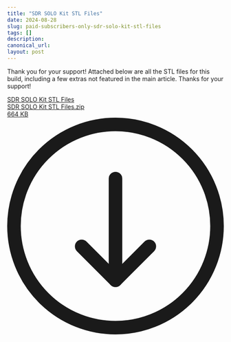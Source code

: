 ```yaml
---
title: "SDR SOLO Kit STL Files"
date: 2024-08-28
slug: paid-subscribers-only-sdr-solo-kit-stl-files
tags: []
description: 
canonical_url: 
layout: post
---
```

<p>Thank you for your support!  Attached below are all the STL files for this build, including a few extras not featured in the main article.  Thanks for your support!</p><div class="kg-card kg-file-card"><a class="kg-file-card-container" href="https://github.com/jdoscher/" title="Download" download=""><div class="kg-file-card-contents"><div class="kg-file-card-title">SDR SOLO Kit STL Files</div><div class="kg-file-card-caption"></div><div class="kg-file-card-metadata"><div class="kg-file-card-filename">SDR SOLO Kit STL Files.zip</div><div class="kg-file-card-filesize">664 KB</div></div></div><div class="kg-file-card-icon"><svg viewBox="0 0 24 24"><defs><style>.a{fill:none;stroke:currentColor;stroke-linecap:round;stroke-linejoin:round;stroke-width:1.5px;}</style></defs><title>download-circle</title><polyline class="a" points="8.25 14.25 12 18 15.75 14.25"></polyline><line class="a" x1="12" y1="6.75" x2="12" y2="18"></line><circle class="a" cx="12" cy="12" r="11.25"></circle></svg></div></a></div>
